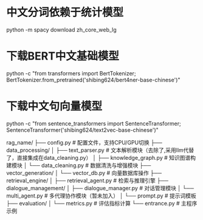 # 中文分词依赖于统计模型
python -m spacy download zh_core_web_lg

# 下载BERT中文基础模型
python -c "from transformers import BertTokenizer; BertTokenizer.from_pretrained('shibing624/bert4ner-base-chinese')"

# 下载中文句向量模型
python -c "from sentence_transformers import SentenceTransformer; SentenceTransformer('shibing624/text2vec-base-chinese')"



rag_name/
├── config.py                  # 配置文件，支持CPU/GPU切换
├── data_processing/
│   ├── text_parser.py         # 文本解析模块（去除了,采用llm代替了，直接集成在data_cleaning.py）
│   ├── knowledge_graph.py     # 知识图谱构建模块
│   └── data_cleaning.py       # 数据清洗与增强模块
├── vector_generation/
│   └── vector_db.py           # 向量数据库操作
├── retrieval_engine/
│   ├── retrieval_agent.py     # 检索与推理引擎
├── dialogue_management/
│   ├── dialogue_manager.py    # 对话管理模块
│   └── multi_agent.py         # 多代理协作模块（暂未加入）
│   └── prompt.py              # 提示词模板
├── evaluation/
│   └── metrics.py             # 评估指标计算
└── entrance.py                # 主程序示例
